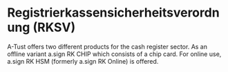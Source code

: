# Registrierkassensicherheitsverordnung (RKSV)
A-Tust offers two different products for the cash register sector. As an offline variant a.sign RK CHIP which consists of a chip card. For online use, a.sign RK HSM (formerly a.sign RK Online) is offered.